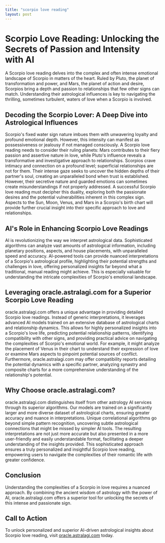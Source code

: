 ```yaml
---
title: "scorpio love reading"
layout: post
---
```


# Scorpio Love Reading: Unlocking the Secrets of Passion and Intensity with AI

A Scorpio love reading delves into the complex and often intense emotional landscape of Scorpio in matters of the heart.  Ruled by Pluto, the planet of transformation and power, and Mars, the planet of action and desire, Scorpios bring a depth and passion to relationships that few other signs can match.  Understanding their astrological influences is key to navigating the thrilling, sometimes turbulent, waters of love when a Scorpio is involved.

## Decoding the Scorpio Lover: A Deep Dive into Astrological Influences

Scorpio's fixed water sign nature imbues them with unwavering loyalty and profound emotional depth.  However, this intensity can manifest as possessiveness or jealousy if not managed consciously.  A Scorpio love reading needs to consider their ruling planets:  Mars contributes to their fiery passion and assertive nature in love, while Pluto's influence reveals a transformative and investigative approach to relationships. Scorpios crave intimacy and connection on a profound level; superficial relationships are not for them.  Their intense gaze seeks to uncover the hidden depths of their partner's soul, creating an unparalleled bond when trust is established.  However, their secretive nature and guarded emotions can sometimes create misunderstandings if not properly addressed.  A successful Scorpio love reading must decipher this duality, exploring both the passionate desires and the potential vulnerabilities inherent in this complex sign.  Aspects to the Sun, Moon, Venus, and Mars in a Scorpio's birth chart will provide further crucial insight into their specific approach to love and relationships.


## AI's Role in Enhancing Scorpio Love Readings

AI is revolutionizing the way we interpret astrological data. Sophisticated algorithms can analyze vast amounts of astrological information, including planetary positions, aspects, and house placements, with unparalleled speed and accuracy.  AI-powered tools can provide nuanced interpretations of a Scorpio's astrological profile, highlighting their potential strengths and challenges in love, offering personalized insights far beyond what a traditional, manual reading might achieve. This is especially valuable for understanding the intricate complexities of Scorpio's emotional landscape.

## Leveraging oracle.astralagi.com for a Superior Scorpio Love Reading

oracle.astralagi.com offers a unique advantage in providing detailed Scorpio love readings.  Instead of generic interpretations, it leverages advanced AI models trained on an extensive database of astrological charts and relationship dynamics. This allows for highly personalized insights into a Scorpio's love life, predicting potential relationship patterns, identifying compatibility with other signs, and providing practical advice on navigating the complexities of Scorpio's emotional world.  For example, it might analyze the placement of Venus in their chart to understand their expression of love or examine Mars aspects to pinpoint potential sources of conflict.  Furthermore, oracle.astralagi.com may offer compatibility reports detailing the potential dynamics with a specific partner, analyzing synastry and composite charts for a more comprehensive understanding of the relationship's potential.

## Why Choose oracle.astralagi.com?

oracle.astralagi.com distinguishes itself from other astrology AI services through its superior algorithms.  Our models are trained on a significantly larger and more diverse dataset of astrological charts, ensuring greater accuracy and nuance in interpretations. Unique correlational algorithms go beyond simple pattern recognition, uncovering subtle astrological connections that might be missed by simpler AI tools.  The resulting interpretations are not just more accurate but also presented in a more user-friendly and easily understandable format, facilitating a deeper understanding of the insights provided.  This sophisticated approach ensures a truly personalized and insightful Scorpio love reading, empowering users to navigate the complexities of their romantic life with greater confidence.

## Conclusion

Understanding the complexities of a Scorpio in love requires a nuanced approach.  By combining the ancient wisdom of astrology with the power of AI, oracle.astralagi.com offers a superior tool for unlocking the secrets of this intense and passionate sign.

## Call to Action

To unlock personalized and superior AI-driven astrological insights about Scorpio love reading, visit [oracle.astralagi.com](https://oracle.astralagi.com) today.